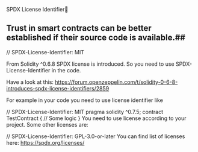 

SPDX License Identifier

## Trust in smart contracts can be better established if their source code is available.##

// SPDX-License-Identifier: MIT


From Solidity ^0.6.8 SPDX license is introduced. So you need to use SPDX-License-Identifier in the code.

Have a look at this: https://forum.openzeppelin.com/t/solidity-0-6-8-introduces-spdx-license-identifiers/2859

For example in your code you need to use license identifier like

// SPDX-License-Identifier: MIT
pragma solidity ^0.7.5;
contract TestContract {
// Some logic
}
You need to use license according to your project. Some other licenses are:

// SPDX-License-Identifier: GPL-3.0-or-later
You can find list of licenses here: https://spdx.org/licenses/






